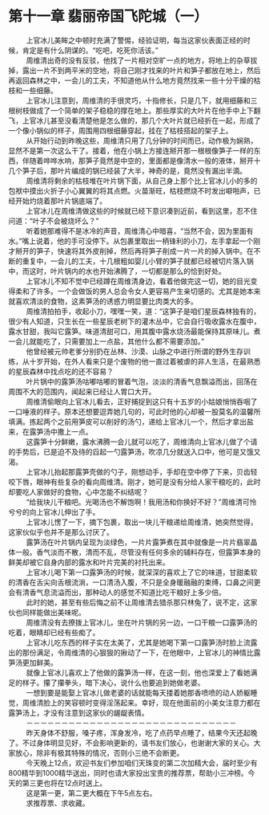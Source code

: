 <h1>第十一章 翡丽帝国飞陀城（一）</h1>
<div id="content">&nbsp&nbsp&nbsp&nbsp&nbsp&nbsp&nbsp&nbsp
 上官冰儿美眸之中顿时充满了警惕，经验证明，每当这家伙表面正经的时候，肯定是有什么阴谋的。“吃吧，吃死你活该。”
 <br/>&nbsp&nbsp&nbsp&nbsp&nbsp&nbsp&nbsp&nbsp
 周维清出奇的没有反驳，他找了一片相对空旷一点的地方，将地上的杂草拔掉，露出一片不到两平米的空地，将自己刚才找来的叶片和笋子都放在地上，然后再返回森林之中，一会儿的工夫，不知道他从什么地方竟然找来一些十分干燥的枯枝和一些细藤。
 <br/>&nbsp&nbsp&nbsp&nbsp&nbsp&nbsp&nbsp&nbsp
 上官冰儿注意到，周维清的手很灵巧，十指修长，只是几下，就用细藤和三根树枝做成了一个简单的架子稳稳的撑在地上。那些厚实的大叶片在他手中上下翻飞，上官冰儿甚至没看清楚他是怎么做的，那几个大叶片就已经折在一起，形成了一个像小锅似的样子，周围用四根细藤穿起，挂在了枯枝搭起的架子上。
 <br/>&nbsp&nbsp&nbsp&nbsp&nbsp&nbsp&nbsp&nbsp
 从开始行动到昨晚这些，周维清只用了几分钟的时间而已，动作极为娴熟，显然不是第一次这么干了。接着，他在小锅上方接连掰开那一根根像笋子一样的东西，伴随着哗哗水响，那笋子竟然是中空的，里面都是像清水一般的液体，掰开十几个笋子后，那叶片编成的锅已经装了大半，神奇的是，竟然没有漏出半滴。
 <br/>&nbsp&nbsp&nbsp&nbsp&nbsp&nbsp&nbsp&nbsp
 周维清将剩余的枯枝堆在叶片锅下面，从自己身上那个比上官冰儿小的多的包袱中摸出火折子小心翼翼的将其点燃。火苗渐旺，枯枝燃烧不时发出噼啪声，已经开始灼烧着那叶片锅底端了。
 <br/>&nbsp&nbsp&nbsp&nbsp&nbsp&nbsp&nbsp&nbsp
 上官冰儿在周维清做这些的时候就已经下意识凑到近前，看到这里，忍不住问道：“叶子不会被烧坏么？”
 <br/>&nbsp&nbsp&nbsp&nbsp&nbsp&nbsp&nbsp&nbsp
 听着她那难得不是冰冷的声音，周维清心中暗喜，“当然不会，因为里面有水。”嘴上说着，他的手可没停下。从包裹里取出一柄锋利的小刀，左手拿起一个刚才掰开的笋子，快速将其外皮削掉，然后再将笋子削成一片一片的掉入锅中。在不断的重复中，一会儿的工夫，十几根粗如婴儿小臂的笋子就都已经被切片落入锅中，而这时，叶片锅内的水也开始沸腾了，一切都是那么的恰到好处。
 <br/>&nbsp&nbsp&nbsp&nbsp&nbsp&nbsp&nbsp&nbsp
 上官冰儿不知不觉中已经蹲在周维清身边，看着他做完这一切，她的目光变得柔和了许多。一个会做饭的男人总会令女人更容易产生亲切感的。尤其是她本来就喜欢清淡的食物，这素笋汤的诱惑力明显要比肉类大的多。
 <br/>&nbsp&nbsp&nbsp&nbsp&nbsp&nbsp&nbsp&nbsp
 周维清拍拍手，收起小刀，嘿嘿一笑，道：“这笋子是咱们星辰森林独有的，很少有人知道，只生长在一些星辰老树下的灌木丛中，它会自行吸收露水在腹中，露水甘甜，我叫它露笋。味道清甜可口，用其腹中露水烧汤最能保持其原味儿。煮一会儿就能吃了，只需要加上一点盐，其他什么都不需要添加。”
 <br/>&nbsp&nbsp&nbsp&nbsp&nbsp&nbsp&nbsp&nbsp
 他曾经被元帅老爹分别扔在丛林、沙漠、山脉之中进行所谓的野外生存训练，从十岁开始，在外人看来只是个废物的他一直过着被虐的非人生活，在最熟悉的星辰森林中找点吃的还不容易？
 <br/>&nbsp&nbsp&nbsp&nbsp&nbsp&nbsp&nbsp&nbsp
 叶片锅中的露笋汤咕嘟咕嘟的冒着气泡，淡淡的清香气息飘溢而出，回荡在周围不大的范围内，闻起来已经让人胃口大开。
 <br/>&nbsp&nbsp&nbsp&nbsp&nbsp&nbsp&nbsp&nbsp
 周维清偷眼向上官冰儿看去，正好捕捉到这只有十五岁的小姑娘悄悄吞咽了一口唾液的样子。原本还想要逗弄她几句的，可此时他的心却被一股莫名的温馨所填满。拣起两个之前用笋皮可以削好的汤勺，递给上官冰儿一个，然后才拿出盐来，在露笋汤中撒上一点。
 <br/>&nbsp&nbsp&nbsp&nbsp&nbsp&nbsp&nbsp&nbsp
 这露笋十分鲜嫩，露水沸腾一会儿就可以吃了，周维清向上官冰儿做了个请的手势后，已是迫不及待的舀起一勺露笋汤，吹凉几分就送入口中，他可是又饿又渴。
 <br/>&nbsp&nbsp&nbsp&nbsp&nbsp&nbsp&nbsp&nbsp
 上官冰儿抬起那露笋壳做的勺子，刚想动手，手却在空中停了下来，贝齿轻咬下唇，眼神有些复杂的看向周维清。刚才，她可是没有分给人家干粮吃的，此时却要吃人家做好的食物，心中怎能不纠结呢？
 <br/>&nbsp&nbsp&nbsp&nbsp&nbsp&nbsp&nbsp&nbsp
 “给我块儿干粮吧。光喝汤也不解饱啊！我用汤和你换好不好？”周维清可怜兮兮的向上官冰儿伸出了手。
 <br/>&nbsp&nbsp&nbsp&nbsp&nbsp&nbsp&nbsp&nbsp
 上官冰儿愣了一下，摘下包裹，取出一块儿干粮递给周维清，她突然觉得，这家伙似乎也并不是那么讨厌了。
 <br/>&nbsp&nbsp&nbsp&nbsp&nbsp&nbsp&nbsp&nbsp
 露笋汤在叶片锅内呈现为淡绿色，一片片露笋煮在其中就像是一片片翡翠晶体一般。香气淡而不散，清而不乱，尽管没有任何多余的辅料存在，但露笋本身的鲜美却被它自身内部的露水和叶片完美的衬托出来。
 <br/>&nbsp&nbsp&nbsp&nbsp&nbsp&nbsp&nbsp&nbsp
 上官冰儿喝下第一口露笋汤的时候，就深深的喜欢上了它的味道，甘甜柔软的清香在舌尖向舌根流淌，一口清汤入腹，不只是全身暖融融的束缚，口鼻之间更会有清香气息流溢而出，那种动人的感觉不知道比吃干粮好上多少倍。
 <br/>&nbsp&nbsp&nbsp&nbsp&nbsp&nbsp&nbsp&nbsp
 此时的她，甚至有些后悔之前不让周维清去猎杀那只林兔了，说不定，这家伙也同样能做出美味呢。
 <br/>&nbsp&nbsp&nbsp&nbsp&nbsp&nbsp&nbsp&nbsp
 周维清没有去撩拨上官冰儿，坐在叶片锅的另一边，一口干粮一口露笋汤的吃着，眼睛却已经有些痴了。
 <br/>&nbsp&nbsp&nbsp&nbsp&nbsp&nbsp&nbsp&nbsp
 上官冰儿吃东西的样子实在太美了，尤其是她喝下第一口露笋汤时脸上流露出的那份满足，令周维清的心狠狠的揪动了一下，在他眼中，上官冰儿的神情比露笋汤更加鲜美。
 <br/>&nbsp&nbsp&nbsp&nbsp&nbsp&nbsp&nbsp&nbsp
 就像上官冰儿喜欢上了他做的露笋汤一样，在这一刻，他也深爱上了看她满足的样子。攥了攥拳头，暗下决心，说什么也要追到她做老婆。
 <br/>&nbsp&nbsp&nbsp&nbsp&nbsp&nbsp&nbsp&nbsp
 一想到要是能娶上官冰儿做老婆的话就能每天搂着她那香喷喷的动人娇躯睡觉，周维清脸上的笑容顿时变得淫荡起来。幸好，现在他面前的小美女注意力都在露笋汤上，才没有注意到这家伙的龌龊表情。
 <br/>&nbsp&nbsp&nbsp&nbsp&nbsp&nbsp&nbsp&nbsp
 －－－－－－－－－－－－－－－－－－－－－－－－－－－－－－
 <br/>&nbsp&nbsp&nbsp&nbsp&nbsp&nbsp&nbsp&nbsp
 昨天身体不舒服，嗓子疼，浑身发冷，吃了点药早点睡了，结果今天还起晚了。不过身体明显见好，不会影响更新的，请书友们放心，也谢谢大家的关心。大家放心，除非有极其特殊的情况，否则小三绝不会断更。
 <br/>&nbsp&nbsp&nbsp&nbsp&nbsp&nbsp&nbsp&nbsp
 今天晚上12点，欢迎书友们参加咱们天珠变的第二次加精大会，届时至少有800精华到1000精华送出，同时也请大家投出宝贵的推荐票，帮助小三冲榜。今天的第三更也将在12点时送上。
 <br/>&nbsp&nbsp&nbsp&nbsp&nbsp&nbsp&nbsp&nbsp
 这是第一更，第二更大概在下午5点左右。
 <br/>&nbsp&nbsp&nbsp&nbsp&nbsp&nbsp&nbsp&nbsp
 求推荐票、求收藏。
 <br/>&nbsp&nbsp&nbsp&nbsp&nbsp&nbsp&nbsp&nbsp
</div>
